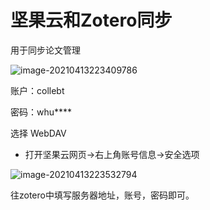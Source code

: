 # 坚果云和Zotero同步

用于同步论文管理

![image-20210413223409786](/home/collebt/.config/Typora/typora-user-images/image-20210413223409786.png)



账户：collebt

密码：whu****

选择 WebDAV

- 打开坚果云网页->右上角账号信息->安全选项

![image-20210413223532794](/home/collebt/.config/Typora/typora-user-images/image-20210413223532794.png)

往zotero中填写服务器地址，账号，密码即可。

